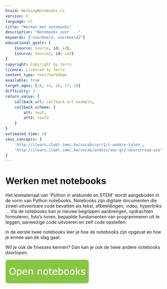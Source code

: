 ```yaml
---
hruid: WerkingNotebooks-v1
version: 3
language: nl
title: "Werken met notebooks"
description: "Notebooks over ..."
keywords: ["voorbeeld, voorbeeld2"]
educational_goals: [
    {source: Source, id: id}, 
    {source: Source2, id: id2}
]
copyright: Copyright by Jerro
licence: Licenced by Jerro
content_type: text/markdown
available: true
target_ages: [14, 15, 16, 17, 18]
difficulty: 3
return_value: {
    callback_url: callback-url-example,
    callback_schema: {
        att: test,
        att2: test2
    }
}
estimated_time: 10
skos_concepts: [
    'http://ilearn.ilabt.imec.be/vocab/curr1/c-andere-talen', 
    'http://ilearn.ilabt.imec.be/vocab/ondniv/sec-gr2-doorstroom-aso'
]
---
```


# Werken met notebooks

Het lesmateriaal van 'Python in wiskunde en STEM' wordt aangeboden in de vorm van Python notebooks. Notebooks zijn digitale documenten die zowel uitvoerbare code bevatten als tekst, afbeeldingen, video, hyperlinks ... Via de notebooks kan je nieuwe begrippen aanbrengen, opdrachten formuleren, foto’s tonen, bepaalde fundamenten van programmeren uit te leggen, aanwezige code uitvoeren en zelf code opstellen.

In de eerste twee notebooks leer je hoe de notebooks zijn opgevat en hoe je ermee aan de slag gaat. 

Wil je ook de finesses kennen? Dan kan je ook de twee andere notebooks doorlopen. 

[![](embed/Knop.png "Knop")](https://kiks.ilabt.imec.be/jupyterhub/?id=0100 "Notebooks Werking")